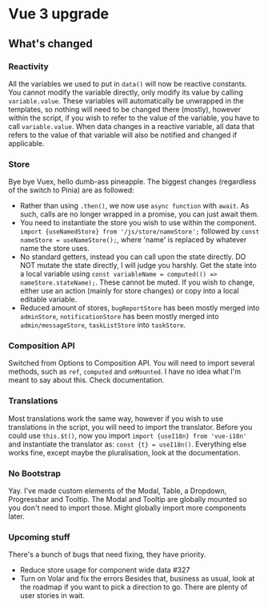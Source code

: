 # Vue 3 upgrade
## What's changed

### Reactivity
All the variables we used to put in `data()` will now be reactive constants. You cannot modify the variable directly, only modify its value by calling `variable.value`. These variables will automatically be unwrapped in the templates, so nothing will need to be changed there (mostly), however within the script, if you wish to refer to the value of the variable, you have to call `variable.value`.
When data changes in a reactive variable, all data that refers to the value of that variable will also be notified and changed if applicable.

### Store
Bye bye Vuex, hello dumb-ass pineapple. The biggest changes (regardless of the switch to Pinia) are as followed:
- Rather than using `.then()`, we now use `async function` with `await`. As such, calls are no longer wrapped in a promise, you can just await them.
- You need to instantiate the store you wish to use within the component. `import {useNamedStore} from '/js/store/nameStore';` followed by `const nameStore = useNameStore();`, where 'name' is replaced by whatever name the store uses.
- No standard getters, instead you can call upon the state directly. DO NOT mutate the state directly, I will judge you harshly. Get the state into a local variable using `const variableName = computed(() => nameStore.stateName);`. These cannot be muted. If you wish to change, either use an action (mainly for store changes) or copy into a local editable variable.
- Reduced amount of stores, `bugReportStore` has been mostly merged into `adminStore`, `notificationStore` has been mostly merged into `admin/messageStore`, `taskListStore` into `taskStore`. 

### Composition API
Switched from Options to Composition API. You will need to import several methods, such as `ref`, `computed` and `onMounted`. I have no idea what I'm meant to say about this. Check documentation.

### Translations
Most translations work the same way, however if you wish to use translations in the script, you will need to import the translator. Before you could use `this.$t()`, now you import `import {useI18n} from 'vue-i18n'` and instantiate the translator as: `const {t} = useI18n()`. Everything else works fine, except maybe the pluralisation, look at the documentation.

### No Bootstrap
Yay. I've made custom elements of the Modal, Table, a Dropdown, Progressbar and Tooltip. The Modal and Tooltip are globally mounted so you don't need to import those. Might globally import more components later.

### Upcoming stuff
There's a bunch of bugs that need fixing, they have priority. 
- Reduce store usage for component wide data #327
- Turn on Volar and fix the errors
Besides that, business as usual, look at the roadmap if you want to pick a direction to go. There are plenty of user stories in wait.